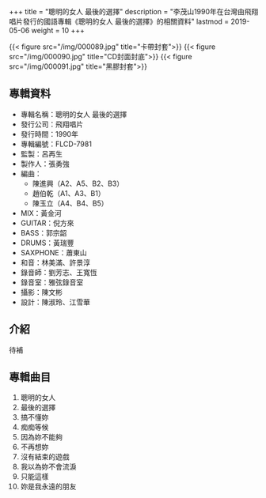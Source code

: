 +++
title = "聰明的女人 最後的選擇"
description = "李茂山1990年在台灣由飛翔唱片發行的國語專輯《聰明的女人 最後的選擇》的相關資料"
lastmod = 2019-05-06
weight = 10
+++

{{< figure src="/img/000089.jpg" title="卡帶封套">}}
{{< figure src="/img/000090.jpg" title="CD封面封底">}}
{{< figure src="/img/000091.jpg" title="黑膠封套">}}


## 專輯資料

* 專輯名稱：聰明的女人 最後的選擇
* 發行公司：飛翔唱片
* 發行時間：1990年
* 專輯編號：FLCD-7981
* 監製：呂再生
* 製作人：張勇強
* 編曲：
  * 陳進興（A2、A5、B2、B3）
  * 趙伯乾（A1、A3、B1）
  * 陳玉立（A4、B4、B5）
* MIX：黃金河
* GUITAR：倪方來
* BASS：郭宗韶
* DRUMS：黃瑞豐
* SAXPHONE：蕭東山
* 和音：林美滿、許景淳
* 錄音師：劉芳志、王寬恆
* 錄音室：雅弦錄音室
* 攝影：陳文彬
* 設計：陳淑玲、江雪華


## 介紹

待補

## 專輯曲目

1. 聰明的女人
2. 最後的選擇
3. 搞不懂妳
4. 痴痴等候
5. 因為妳不能夠
6. 不再想妳
7. 沒有結束的遊戲
8. 我以為妳不會流淚
9. 只能這樣
10. 妳是我永遠的朋友
<br/>
<br/>